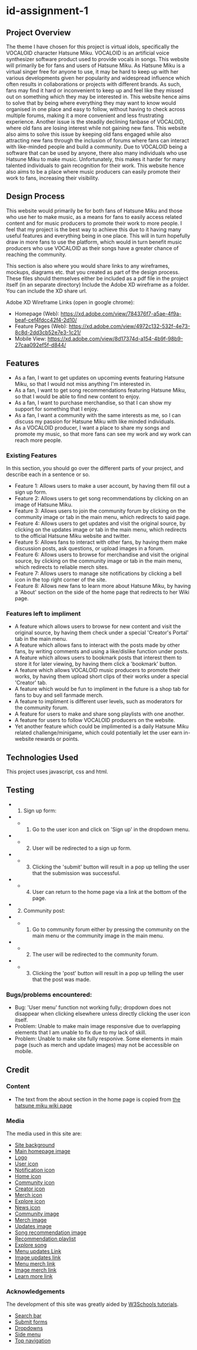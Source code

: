 # id-assignment-1

## Project Overview
The theme I have chosen for this project is virtual idols, specifically the VOCALOID character Hatsune Miku. VOCALOID is an artificial voice synthesizer software product used to provide vocals in songs. This website will primarily be for fans and users of Hatsune Miku. As Hatsune Miku is a virtual singer free for anyone to use, it may be hard to keep up with her various developments given her popularity and widespread influence which often results in collaborations or projects with different brands. As such, fans may find it hard or inconvenient to keep up and feel like they missed out on something which they may be interested in. This website hence aims to solve that by being where everything they may want to know would organised in one place and easy to follow, without having to check across multiple forums, making it a more convenient and less frustrating experience. Another issue is the steadily declining fanbase of VOCALOID, where old fans are losing interest while not gaining new fans. This website also aims to solve this issue by keeping old fans engaged while also attracting new fans through the inclusion of forums where fans can interact with like-minded people and build a community. Due to VOCALOID being a software that can be used by anyone, there also many individuals who use Hatsune Miku to make music. Unfortunately, this makes it harder for many talented individuals to gain recognition for their work. This website hence also aims to be a place where music producers can easily promote their work to fans, increasing their visibility. 

## Design Process
This website would primarily be for both fans of Hatsune Miku and those who use her to make music, as a means for fans to easily access related content and for music producers to promote their work to more people. I feel that my project is the best way to achieve this due to it having many useful features and everything being in one place. This will in turn hopefully draw in more fans to use the platform, which would in turn benefit music producers who use VOCALOID as their songs have a greater chance of reaching the community.

This section is also where you would share links to any wireframes, mockups, diagrams etc. that you created as part of the design process. These files should themselves either be included as a pdf file in the project itself (in an separate directory) Include the Adobe XD wireframe as a folder. You can include the XD share url.

Adobe XD Wireframe Links (open in google chrome):
+ Homepage (Web): https://xd.adobe.com/view/784376f7-a5ae-4f9a-beaf-cef4fdcc42f4-2d10/
+ Feature Pages (Web): https://xd.adobe.com/view/4972c132-532f-4e73-8c8d-2dd3cb52e7e3-1c21/
+ Mobile View: https://xd.adobe.com/view/8d17374d-a154-4b9f-98b9-27caa092ef5f-d844/

## Features
+ As a fan, I want to get updates on upcoming events featuring Hatsune Miku, so that I would not miss anything I'm interested in.
+ As a fan, I want to get song recommendations featuring Hatsune Miku, so that I would be able to find new content to enjoy.
+ As a fan, I want to purchase merchandise, so that I can show my support for something that I enjoy. 
+ As a fan, I want a community with the same interests as me, so I can discuss my passion for Hatsune Miku with like minded individuals.
+ As a VOCALOID producer, I want a place to share my songs and promote my music, so that more fans can see my work and wy work can reach more people. 

### Existing Features
In this section, you should go over the different parts of your project, and describe each in a sentence or so.
+ Feature 1: Allows users to make a user account, by having them fill out a sign up form.  
+ Feature 2: Allows users to get song recommendations by clicking on an image of Hatsune Miku. 
+ Feature 3: Allows users to join the community forum by clicking on the community image or tab in the main menu, which redirects to said page. 
+ Feature 4: Allows users to get updates and visit the original source, by clicking on the updates image or tab in the main menu, which redirects to the official Hatsune Miku website and twitter. 
+ Feature 5: Allows fans to interact with other fans, by having them make discussion posts, ask questions, or upload images in a forum. 
+ Feature 6: Allows users to browse for merchandise and visit the original source, by clicking on the community image or tab in the main menu, which redirects to reliable merch sites.  
+ Feature 7: Allows users to manage site notifications by clicking a bell icon in the top right corner of the site. 
+ Feature 8: Allows new fans to learn more about Hatsune Miku, by having a 'About' section on the side of the home page that redirects to her Wiki page. 

### Features left to impliment 
+ A feature which allows users to browse for new content and visit the original source, by having them check under a special 'Creator's Portal' tab in the main menu.
+ A feature which allows fans to interact with the posts made by other fans, by writing comments and using a like/dislike function under posts. 
+ A feature which allows users to bookmark posts that interest them to store it for later viewing, by having them click a 'bookmark' button. 
+ A feature which allows VOCALOID music producers to promote their works, by having them upload short clips of their works under a special 'Creator' tab.
+ A feature which would be fun to impliment in the future is a shop tab for fans to buy and sell fanmade merch. 
+ A feature to impliment is different user levels, such as moderators for the community forum. 
+ A feature for users to make and share song playlists with one another.
+ A feature for users to follow VOCALOID producers on the website.  
+ Yet another feature which could be implimented is a daily Hatsune Miku related challenge/minigame, which could potentially let the user earn in-website rewards or points. 

## Technologies Used

This project uses javascript, css and html.

## Testing
+ 1. Sign up form: 
+ -   1. Go to the user icon and click on 'Sign up' in the dropdown menu.
+ -   2. User will be redirected to a sign up form.
+ -   3. Clicking the 'submit' button will result in a pop up telling the user that the submission was successful. 
+ -   4. User can return to the home page via a link at the bottom of the page. 

+ 2. Community post: 
+ -   1. Go to community forum either by pressing the community on the main menu or the community image in the main menu. 
+ -   2. The user will be redirected to the community forum. 
+ -   3. Clicking the 'post' button will result in a pop up telling the user that the post was made. 

### Bugs/problems encountered:
+ Bug: 'User menu' function not working fully; dropdown does not disappear when clicking elsewhere unless directly clicking the user icon itself.
+ Problem: Unable to make main image responsive due to overlapping elements that I am unable to fix due to my lack of skill. 
+ Problem: Unable to make site fully responive. Some elements in main page (such as merch and update images) may not be accessible on mobile. 

## Credit 

### Content
+ The text from the about section in the home page is copied from [the hatsune miku wiki page](https://en.wikipedia.org/wiki/Hatsune_Miku)

### Media

The media used in this site are:
+ [Site background](https://i.pinimg.com/originals/d3/ae/3e/d3ae3e84bb6e1c79bda04463f0dff387.jpg)
+ [Main homepage image](https://resize.cdn.otakumode.com/ex/1200.680/u/38f4527f159a4b2f99df4f2876322ae7.jpg)
+ [Logo](https://vignette.wikia.nocookie.net/logopedia/images/5/5d/Miku_logo_alt.png/revision/latest?cb=20180719220731)
+ [User icon](https://th.bing.com/th/id/R.8e2c571ff125b3531705198a15d3103c?rik=gzhbzBpXBa%2bxMA&riu=http%3a%2f%2fpluspng.com%2fimg-png%2fuser-png-icon-big-image-png-2240.png&ehk=VeWsrun%2fvDy5QDv2Z6Xm8XnIMXyeaz2fhR3AgxlvxAc%3d&risl=&pid=ImgRaw&r=0)
+ [Notification icon](https://cdn1.iconfinder.com/data/icons/organise/512/notification-512.png)
+ [Home icon](https://www.pngfind.com/pngs/b/589-5898244_white-house-logo-png.png)
+ [Community icon](https://www.pngfind.com/pngs/b/192-1925445_communication-icon-png.png)
+ [Creator icon](https://www.pngfind.com/pngs/b/383-3839735_concert-icon-png.png)
+ [Merch icon](https://www.pngaaa.com/api-download/47059)
+ [Explore icon](https://www.pngfind.com/pngs/b/615-6155191_white-magnifying-glass-icon-png.png)
+ [News icon](https://www.pngfind.com/pngs/b/29-295910_exclamation-point-png.png)
+ [Community image](https://th.bing.com/th/id/OIP.QIK7yKtF7cSQzqhdyetTggAAAA?pid=ImgDet&rs=1.png)
+ [Merch image](https://thatshelf.com/wp-content/uploads/2015/11/Hatsune-Miku-Poster.jpg)
+ [Updates image](https://pbs.twimg.com/media/EHiPE1DUwAAiEwj.jpg)
+ [Song recommendation image](https://th.bing.com/th/id/R.dffe0282d5114cdf8bf0138d5da2c03c?rik=YKzesrNXuFBTdg&riu=http%3a%2f%2fnick-347.weebly.com%2fuploads%2f2%2f9%2f0%2f6%2f29066083%2f1716526_orig.png&ehk=KSpe46avWxzk6WWgee4efQHdNKlwpMTEA1LFeE%2fO7p0%3d&risl=&pid=ImgRaw&r=0.png)
+ [Recommendation playlist](https://www.youtube.com/playlist?list=PLGe-PjKSAsae75BJpq68os52xMnfCUgfK)
+ [Explore song](https://www.youtube.com/watch?v=dQw4w9WgXcQ&ab_channel=RickAstley)
+ [Menu updates Link](https://twitter.com/cfm_miku_en)
+ [Image updates link](https://piapro.net/intl/en.html)
+ [Menu merch link](https://www.hottopic.com/pop-culture/shop-by-license/hatsune-miku/)
+ [Image merch link](https://hatsune-miku.backstreetmerch.com/)
+ [Learn more link](https://vocaloid.fandom.com/wiki/Hatsune_Miku)

### Acknowledgements

The development of this site was greatly aided by [W3Schools tutorials](https://www.w3schools.com/). 
+ [Search bar](https://www.w3schools.com/howto/howto_css_searchbar.asp)
+ [Submit forms](https://www.w3schools.com/html/html_forms.asp)
+ [Dropdowns](https://www.w3schools.com/howto/tryit.asp?filename=tryhow_css_js_dropdown_hover)
+ [Side menu](https://www.w3schools.com/howto/howto_css_fixed_sidebar.asp)
+ [Top navigation](https://www.w3schools.com/howto/tryit.asp?filename=tryhow_css_searchbar3) 
